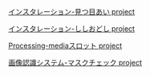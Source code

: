 [インスタレーション-見つ目あい project](./見つ目あい/)

[インスタレーション-ししおどし project](./鹿威し/)

[Processing-mediaスロット project](./media/)

[画像認識システム-マスクチェック project](./マスクチェック/)
